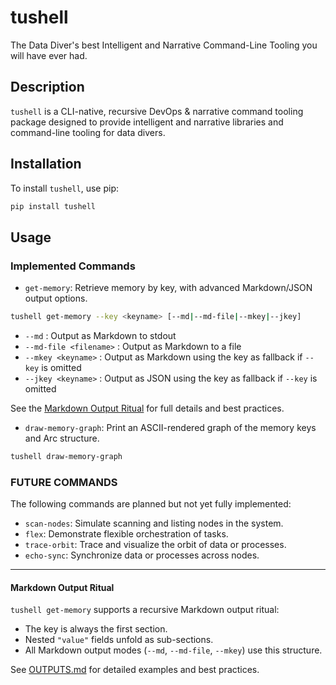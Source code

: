 # tushell

The Data Diver's best Intelligent and Narrative Command-Line Tooling you will have ever had.

## Description

`tushell` is a CLI-native, recursive DevOps & narrative command tooling package designed to provide intelligent and narrative libraries and command-line tooling for data divers.

## Installation

To install `tushell`, use pip:

```bash
pip install tushell
```

## Usage

### Implemented Commands

* `get-memory`: Retrieve memory by key, with advanced Markdown/JSON output options.

```bash
tushell get-memory --key <keyname> [--md|--md-file|--mkey|--jkey]
```

- `--md` : Output as Markdown to stdout
- `--md-file <filename>` : Output as Markdown to a file
- `--mkey <keyname>` : Output as Markdown using the key as fallback if `--key` is omitted
- `--jkey <keyname>` : Output as JSON using the key as fallback if `--key` is omitted

See the [Markdown Output Ritual](../../docs/OUTPUTS.md) for full details and best practices.

* `draw-memory-graph`: Print an ASCII-rendered graph of the memory keys and Arc structure.

```bash
tushell draw-memory-graph
```

### FUTURE COMMANDS

The following commands are planned but not yet fully implemented:

* `scan-nodes`: Simulate scanning and listing nodes in the system.
* `flex`: Demonstrate flexible orchestration of tasks.
* `trace-orbit`: Trace and visualize the orbit of data or processes.
* `echo-sync`: Synchronize data or processes across nodes.

---

#### Markdown Output Ritual

`tushell get-memory` supports a recursive Markdown output ritual:
- The key is always the first section.
- Nested `"value"` fields unfold as sub-sections.
- All Markdown output modes (`--md`, `--md-file`, `--mkey`) use this structure.

See [OUTPUTS.md](../../docs/OUTPUTS.md) for detailed examples and best practices.
